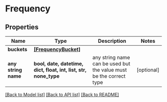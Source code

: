 # Frequency


## Properties
Name | Type | Description | Notes
------------ | ------------- | ------------- | -------------
**buckets** | [**[FrequencyBucket]**](FrequencyBucket.md) |  | 
**any string name** | **bool, date, datetime, dict, float, int, list, str, none_type** | any string name can be used but the value must be the correct type | [optional]

[[Back to Model list]](../README.md#documentation-for-models) [[Back to API list]](../README.md#documentation-for-api-endpoints) [[Back to README]](../README.md)


